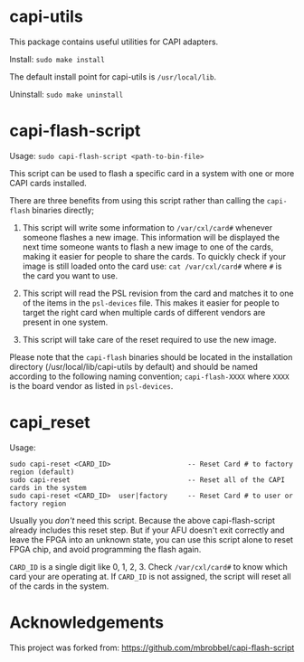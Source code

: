 # capi-utils

This package contains useful utilities for CAPI adapters.

Install: `sudo make install`

The default install point for capi-utils is `/usr/local/lib`.

Uninstall: `sudo make uninstall`

# capi-flash-script

Usage: `sudo capi-flash-script <path-to-bin-file>`

This script can be used to flash a specific card in a system with one or more CAPI cards installed.

There are three benefits from using this script rather than calling the `capi-flash` binaries directly;

1. This script will write some information to `/var/cxl/card#` whenever someone flashes a new image. This information will be displayed the next time someone wants to flash a new image to one of the cards, making it easier for people to share the cards. To quickly check if your image is still loaded onto the card use: `cat /var/cxl/card#` where `#` is the card you want to use.

2. This script will read the PSL revision from the card and matches it to one of the items in the `psl-devices` file. This makes it easier for people to target the right card when multiple cards of different vendors are present in one system.

3. This script will take care of the reset required to use the new image.

Please note that the `capi-flash` binaries should be located in the installation directory (/usr/local/lib/capi-utils by default) and should be named according to the following naming convention; `capi-flash-XXXX` where `XXXX` is the board vendor as listed in `psl-devices`.

# capi_reset

Usage: 
```
sudo capi-reset <CARD_ID>                   -- Reset Card # to factory region (default)
sudo capi-reset                             -- Reset all of the CAPI cards in the system
sudo capi-reset <CARD_ID>  user|factory     -- Reset Card # to user or factory region
```

Usually you *don't* need this script. Because the above capi-flash-script already includes this reset step. But if your AFU doesn't exit correctly and leave the FPGA into an unknown state, you can use this script alone to reset FPGA chip, and avoid programming the flash again.

`CARD_ID` is a single digit like 0, 1, 2, 3. Check `/var/cxl/card#` to know which card your are operating at. If `CARD_ID` is not assigned, the script will reset all of the cards in the system.

# Acknowledgements


This project was forked from: https://github.com/mbrobbel/capi-flash-script

